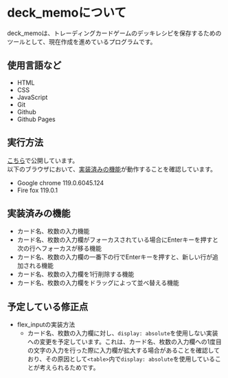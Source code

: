 
# deck_memoについて
deck_memoは、トレーディングカードゲームのデッキレシピを保存するためのツールとして、現在作成を進めているプログラムです。

## 使用言語など
- HTML
- CSS
- JavaScript
- Git
- Github
- Github Pages

## 実行方法
[こちら]( https://hand1614.github.io/deck_memo/ )で公開しています。  
以下のブラウザにおいて、[実装済みの機能]( #実装済みの機能 )が動作することを確認しています。

- Google chrome 119.0.6045.124
- Fire fox 119.0.1

## 実装済みの機能

- カード名、枚数の入力機能
- カード名、枚数の入力欄がフォーカスされている場合にEnterキーを押すと次の行へフォーカスが移る機能
- カード名、枚数の入力欄の一番下の行でEnterキーを押すと、新しい行が追加される機能
- カード名、枚数の入力欄を1行削除する機能
- カード名、枚数の入力欄をドラッグによって並べ替える機能

## 予定している修正点
- flex_inputの実装方法
	- カード名、枚数の入力欄に対し、`display: absolute`を使用しない実装への変更を予定しています。これは、カード名、枚数の入力欄への1度目の文字の入力を行った際に入力欄が拡大する場合があることを確認しており、その原因として`<table>`内で`display: absolute`を使用していることが考えられるためです。



